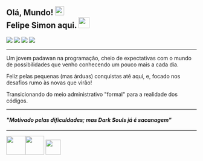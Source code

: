 ## Olá, Mundo! <img src="https://github.com/TheDudeThatCode/TheDudeThatCode/blob/master/Assets/Earth.gif" width="24px"> <br> Felipe Simon aqui. <img src="https://github.com/TheDudeThatCode/TheDudeThatCode/blob/master/Assets/Hi.gif" width="29px">
<div>
<a href="https://github.com/felipesimon" target="_blank"><img src="https://img.shields.io/badge/github-%23121011.svg?style=for-the-badge&logo=github&logoColor=white" target="_blank"></a>
<a href="https://www.linkedin.com/in/felipe-simon-39a48a7a/" target="_blank"><img src="https://img.shields.io/badge/-LinkedIn-%230077B5?style=for-the-badge&logo=linkedin&logoColor=white" target="_blank"></a>   
<a href = "mailto:simon.braga@gmail.com"><img src="https://img.shields.io/badge/Gmail-D14836?style=for-the-badge&logo=gmail&logoColor=white" target="_blank"></a>
<a href="https://instagram.com/ofefelipe/" target="_blank"><img src="https://img.shields.io/badge/-Instagram-%23E4405F?style=for-the-badge&logo=instagram&logoColor=white" target="_blank"></a>
</div>

---
Um jovem padawan na programação, cheio de expectativas com o mundo de possibilidades que venho conhecendo um pouco mais a cada dia.

Feliz pelas pequenas (mas árduas) conquistas até aqui, e, focado nos desafios rumo às novas que virão!

Transicionando do meio administrativo "formal" para a realidade dos códigos. 

---
#### <strong>*"Motivado pelas dificuldades; mas Dark Souls já é sacanagem"*</strong>
---
<img src="https://cdn.jsdelivr.net/gh/devicons/devicon/icons/html5/html5-original-wordmark.svg" width="50" height="50"/><img src="https://cdn.jsdelivr.net/gh/devicons/devicon/icons/css3/css3-original-wordmark.svg" width="50" height="50"/> <img src="https://cdn.jsdelivr.net/gh/devicons/devicon/icons/javascript/javascript-original.svg" width="40" height="40"/>


